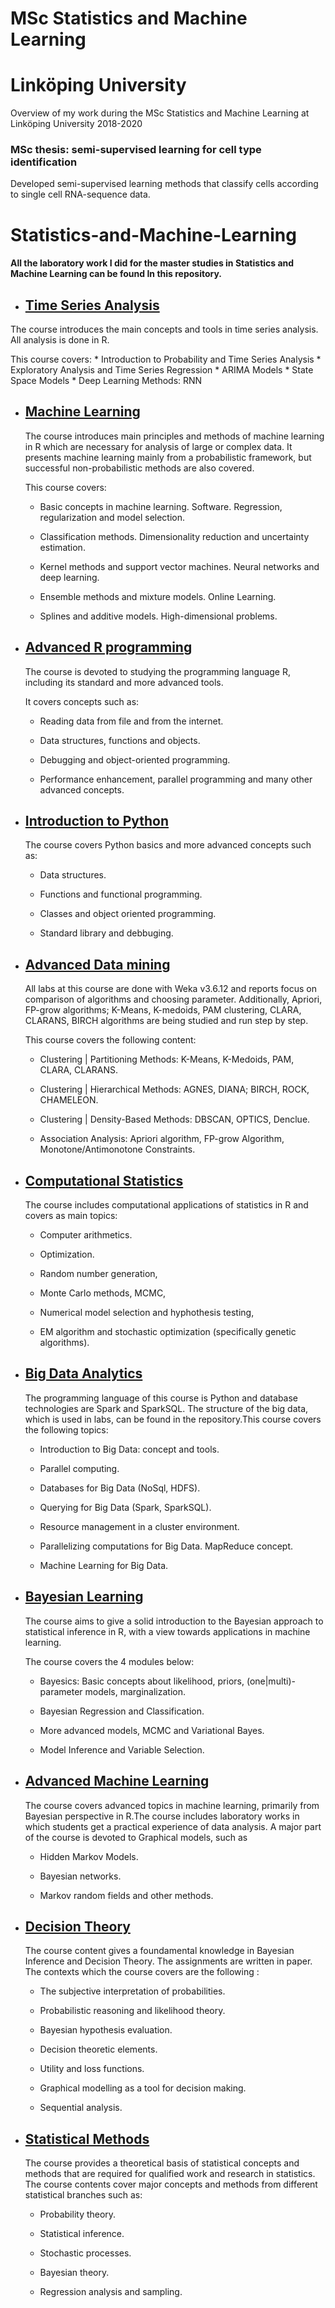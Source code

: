 # MSc Statistics and Machine Learning
# Linköping University
Overview of my work during the MSc Statistics and Machine Learning at Linköping University 2018-2020

### MSc thesis: semi-supervised learning for cell type identification
Developed semi-supervised learning methods that classify cells according to single cell RNA-sequence data.


# Statistics-and-Machine-Learning

#### All the laboratory work I did for the master studies in Statistics and Machine Learning can be found In this repository.

* ## [Time Series Analysis](https://github.com/Thijsq/MSc-Statistics-and-Machine-Learning-LiU/tree/master/Time%20Series%20Analysis)
The course introduces the main concepts and tools in time series analysis. All analysis is done in R.

   This course covers:
    * Introduction to Probability and Time Series Analysis
    * Exploratory Analysis and Time Series Regression
    * ARIMA Models
    * State Space Models
    * Deep Learning Methods: RNN

* ## [Machine Learning](https://github.com/Thijsq/MSc-Statistics-and-Machine-Learning-LiU/tree/master/Machine%20Learning)
 
    The course introduces main principles and methods of machine learning in R which are necessary for analysis of large or complex         data. It presents machine learning mainly from a probabilistic framework, but successful non-probabilistic methods are also             covered. 
    
    This course covers:
     * Basic concepts in machine learning. Software. Regression, regularization and model selection.
     
     * Classification methods. Dimensionality reduction and uncertainty estimation.
     
     * Kernel methods and support vector machines. Neural networks and deep learning.
     
     * Ensemble methods and mixture models. Online Learning.
     
     * Splines and additive models. High-dimensional problems.
 
 * ## [Advanced R programming](https://github.com/Thijsq/MSc-Statistics-and-Machine-Learning-LiU/tree/master/Advanced%20Programming%20in%20R)
 
    The course is devoted to studying the programming language R, including its standard and more advanced tools. 
    
    It covers concepts such as:
      * Reading data from file and from the internet.
      
      * Data structures, functions and objects.
      
      * Debugging and object-oriented programming.
      
      * Performance enhancement, parallel programming and many other advanced concepts.
 
* ## [Introduction to Python](https://github.com/Thijsq/MSc-Statistics-and-Machine-Learning-LiU/tree/master/Introduction%20to%20Python)

    The course covers Python basics and more advanced concepts such as:
    
     * Data structures.
      
     * Functions and functional programming.
     
     * Classes and object oriented programming.
     
     * Standard library and debbuging. 
    
     
* ## [Advanced Data mining](https://github.com/Thijsq/MSc-Statistics-and-Machine-Learning-LiU/tree/master/Advanced%20Data%20Mining)
    
    All labs at this course are done with Weka v3.6.12 and reports focus on comparison of algorithms and choosing parameter. Additionally,       Apriori, FP-grow algorithms; K-Means, K-medoids, PAM clustering, CLARA, CLARANS, BIRCH algorithms are being studied and run step by step.

    This course covers the following content:
    
     * Clustering | Partitioning Methods: K-Means, K-Medoids, PAM, CLARA, CLARANS.
      
     * Clustering | Hierarchical Methods: AGNES, DIANA; BIRCH, ROCK, CHAMELEON.
      
     * Clustering | Density-Based Methods: DBSCAN, OPTICS, Denclue.
      
     * Association Analysis: Apriori algorithm, FP-grow Algorithm, Monotone/Antimonotone Constraints.
     
* ## [Computational Statistics](https://github.com/Thijsq/MSc-Statistics-and-Machine-Learning-LiU/tree/master/Computational%20Statistics)
  
    The course includes computational applications of statistics in R and covers as main topics:
    
     * Computer arithmetics.
      
     * Optimization.
      
     * Random number generation,
      
     * Monte Carlo methods, MCMC,
      
     * Numerical model selection and hyphothesis testing,
      
     * EM algorithm and stochastic optimization (specifically genetic algorithms).
      
 * ## [Big Data Analytics](https://github.com/Thijsq/MSc-Statistics-and-Machine-Learning-LiU/tree/master/Big%20Data%20Analytics)
    
    The programming language of this course is Python and database technologies are Spark and SparkSQL. The structure of the big data,       which is used in labs, can be found in the repository.This course covers the  following topics:
    
    * Introduction to Big Data: concept and tools.
    
    * Parallel computing.
    
    * Databases for Big Data (NoSql, HDFS).
    
    * Querying for Big Data (Spark, SparkSQL).
    
    * Resource management in a cluster environment.
    
    * Parallelizing computations for Big Data. MapReduce concept.
    
    * Machine Learning for Big Data.

* ## [Bayesian Learning](https://github.com/Thijsq/MSc-Statistics-and-Machine-Learning-LiU/tree/master/Bayesian%20Learning)

    The course aims to give a solid introduction to the Bayesian approach to statistical inference in R, with a view towards               applications in machine learning. 

    The course covers the  4 modules below:
    
     * Bayesics: Basic concepts about likelihood, priors, (one|multi)-parameter models, marginalization.
     
     * Bayesian Regression and Classification.
     
     * More advanced models, MCMC and Variational Bayes.
     
     * Model Inference and Variable Selection.

* ## [Advanced Machine Learning](https://github.com/Thijsq/MSc-Statistics-and-Machine-Learning-LiU/tree/master/Advanced%20Machine%20Learning)
  
  The course covers advanced topics in machine learning, primarily from Bayesian perspective in R.The course includes laboratory works   in which students get a practical experience of data analysis. 
  A major part of the course is devoted to  Graphical models, such as
  
   * Hidden Markov Models.
   
   * Bayesian networks.
   
   * Markov random fields and other methods. 

* ## [Decision Theory](https://github.com/Thijsq/MSc-Statistics-and-Machine-Learning-LiU/tree/master/Decision%20Theory)

  The course content gives a foundamental knowledge in Bayesian Inference and Decision Theory. The assignments are written in paper. 
  The contexts which the course covers are the following :
  
    * The subjective interpretation of probabilities.
    
    * Probabilistic reasoning and likelihood theory. 
    
    * Bayesian hypothesis evaluation.
    
    * Decision theoretic elements.
    
    * Utility and loss functions.
    
    * Graphical modelling as a tool for decision making.
    
    * Sequential analysis.

* ## [Statistical Methods](https://github.com/Thijsq/MSc-Statistics-and-Machine-Learning-LiU/tree/master/Statistical%20Methods)

  The course provides a theoretical basis of statistical concepts and methods that are required for qualified work and research in statistics. The course contents cover major concepts and methods from different statistical branches such as: 
  
  * Probability theory.
  
  * Statistical inference.
  
  * Stochastic processes.
  
  * Bayesian theory.
  
  * Regression analysis and sampling.

